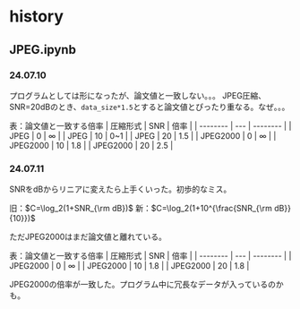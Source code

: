 # history
## JPEG.ipynb
### 24.07.10
プログラムとしては形になったが、論文値と一致しない。。。
JPEG圧縮、SNR=20dBのとき、```data_size*1.5```とすると論文値とぴったり重なる。なぜ。。。

表：論文値と一致する倍率
| 圧縮形式 | SNR | 倍率     |
| -------- | --- | -------- |
| JPEG     | 0   | $\infty$ |
| JPEG     | 10  | 0~1      |
| JPEG     | 20  | 1.5      |
| JPEG2000 | 0   | $\infty$ |
| JPEG2000 | 10  | 1.8      |
| JPEG2000 | 20  | 2.5      |

### 24.07.11
SNRをdBからリニアに変えたら上手くいった。初歩的なミス。

旧：$`C=\log_2(1+SNR_{\rm dB})`$
新：$`C=\log_2(1+10^{\frac{SNR_{\rm dB}}{10}})`$

ただJPEG2000はまだ論文値と離れている。

表：論文値と一致する倍率
| 圧縮形式 | SNR | 倍率     |
| -------- | --- | -------- |
| JPEG2000 | 0   | $\infty$ |
| JPEG2000 | 10  | 1.8      |
| JPEG2000 | 20  | 1.8      |

JPEG2000の倍率が一致した。プログラム中に冗長なデータが入っているのかも。